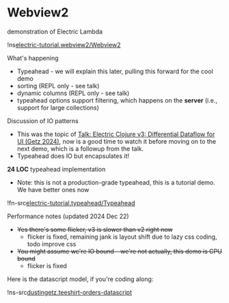 # Webview2 <span id="title-extra"><span>

<div id="nav"></div>

demonstration of Electric Lambda

!ns[electric-tutorial.webview2/Webview2]()

What's happening
* Typeahead - we will explain this later, pulling this forward for the cool demo
* sorting (REPL only - see talk)
* dynamic columns (REPL only - see talk)
* typeahead options support filtering, which happens on the **server** (i.e., support for large collections)

Discussion of IO patterns
* This was the topic of [Talk: Electric Clojure v3: Differential Dataflow for UI (Getz 2024)](https://hyperfiddle-docs.notion.site/Talk-Electric-Clojure-v3-Differential-Dataflow-for-UI-Getz-2024-2e611cebd73f45dc8cc97c499b3aa8b8), now is a good time to watch it before moving on to the next demo, which is a followup from the talk.
* Typeahead does IO but encapsulates it!

**24 LOC** typeahead implementation
* Note: this is not a production-grade typeahead, this is a tutorial demo. We have better ones now

!fn-src[electric-tutorial.typeahead/Typeahead]()

Performance notes (updated 2024 Dec 22)
* ~~Yes there's some flicker, v3 is slower than v2 right now~~
  * flicker is fixed, remaining jank is layout shift due to lazy css coding, todo improve css
* ~~You might assume we're IO bound – we're not actually, this demo is CPU bound~~
  * flicker is fixed

Here is the datascript model, if you're coding along:

!ns-src[dustingetz.teeshirt-orders-datascript]()
